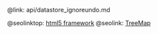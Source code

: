 @link: api/datastore_ignoreundo.md

@seolinktop: [html5 framework](https://webix.com)
@seolink: [TreeMap](https://webix.com/widget/treemap/)